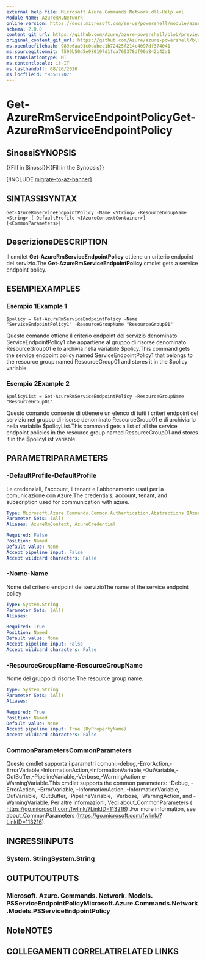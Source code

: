 ```yaml
---
external help file: Microsoft.Azure.Commands.Network.dll-Help.xml
Module Name: AzureRM.Network
online version: https://docs.microsoft.com/en-us/powershell/module/azurerm.network/get-azurermserviceendpointpolicy
schema: 2.0.0
content_git_url: https://github.com/Azure/azure-powershell/blob/preview/src/ResourceManager/Network/Commands.Network/help/Get-AzureRmServiceEndpointPolicy.md
original_content_git_url: https://github.com/Azure/azure-powershell/blob/preview/src/ResourceManager/Network/Commands.Network/help/Get-AzureRmServiceEndpointPolicy.md
ms.openlocfilehash: 989b6aa91c0dabec1b72425f214c4097df374041
ms.sourcegitcommit: f599b50d5e980197d1fca769378df90a842b42a1
ms.translationtype: MT
ms.contentlocale: it-IT
ms.lasthandoff: 08/20/2020
ms.locfileid: "93511707"
---
```

# <span data-ttu-id="5d9eb-101">Get-AzureRmServiceEndpointPolicy</span><span class="sxs-lookup"><span data-stu-id="5d9eb-101">Get-AzureRmServiceEndpointPolicy</span></span>

## <span data-ttu-id="5d9eb-102">Sinossi</span><span class="sxs-lookup"><span data-stu-id="5d9eb-102">SYNOPSIS</span></span>
<span data-ttu-id="5d9eb-103">{{Fill in Sinossi}}</span><span class="sxs-lookup"><span data-stu-id="5d9eb-103">{{Fill in the Synopsis}}</span></span>

[!INCLUDE [migrate-to-az-banner](../../includes/migrate-to-az-banner.md)]

## <span data-ttu-id="5d9eb-104">SINTASSI</span><span class="sxs-lookup"><span data-stu-id="5d9eb-104">SYNTAX</span></span>

```
Get-AzureRmServiceEndpointPolicy -Name <String> -ResourceGroupName <String> [-DefaultProfile <IAzureContextContainer>] [<CommonParameters>]
```

## <span data-ttu-id="5d9eb-105">Descrizione</span><span class="sxs-lookup"><span data-stu-id="5d9eb-105">DESCRIPTION</span></span>
<span data-ttu-id="5d9eb-106">Il cmdlet **Get-AzureRmServiceEndpointPolicy** ottiene un criterio endpoint del servizio.</span><span class="sxs-lookup"><span data-stu-id="5d9eb-106">The **Get-AzureRmServiceEndpointPolicy** cmdlet gets a service endpoint policy.</span></span>

## <span data-ttu-id="5d9eb-107">ESEMPI</span><span class="sxs-lookup"><span data-stu-id="5d9eb-107">EXAMPLES</span></span>

### <span data-ttu-id="5d9eb-108">Esempio 1</span><span class="sxs-lookup"><span data-stu-id="5d9eb-108">Example 1</span></span>
```
$policy = Get-AzureRmServiceEndpointPolicy -Name "ServiceEndpointPolicy1" -ResourceGroupName "ResourceGroup01"
```

<span data-ttu-id="5d9eb-109">Questo comando ottiene il criterio endpoint del servizio denominato ServiceEndpointPolicy1 che appartiene al gruppo di risorse denominato ResourceGroup01 e lo archivia nella variabile $policy.</span><span class="sxs-lookup"><span data-stu-id="5d9eb-109">This command gets the service endpoint policy named ServiceEndpointPolicy1 that belongs to the resource group named ResourceGroup01 and stores it in the $policy variable.</span></span>

### <span data-ttu-id="5d9eb-110">Esempio 2</span><span class="sxs-lookup"><span data-stu-id="5d9eb-110">Example 2</span></span>
```
$policyList = Get-AzureRmServiceEndpointPolicy -ResourceGroupName "ResourceGroup01"
```

<span data-ttu-id="5d9eb-111">Questo comando consente di ottenere un elenco di tutti i criteri endpoint del servizio nel gruppo di risorse denominato ResourceGroup01 e di archiviarlo nella variabile $policyList.</span><span class="sxs-lookup"><span data-stu-id="5d9eb-111">This command gets a list of all the service endpoint policies in the resource group named ResourceGroup01 and stores it in the $policyList variable.</span></span>

## <span data-ttu-id="5d9eb-112">PARAMETRI</span><span class="sxs-lookup"><span data-stu-id="5d9eb-112">PARAMETERS</span></span>

### <span data-ttu-id="5d9eb-113">-DefaultProfile</span><span class="sxs-lookup"><span data-stu-id="5d9eb-113">-DefaultProfile</span></span>
<span data-ttu-id="5d9eb-114">Le credenziali, l'account, il tenant e l'abbonamento usati per la comunicazione con Azure.</span><span class="sxs-lookup"><span data-stu-id="5d9eb-114">The credentials, account, tenant, and subscription used for communication with azure.</span></span>

```yaml
Type: Microsoft.Azure.Commands.Common.Authentication.Abstractions.IAzureContextContainer
Parameter Sets: (All)
Aliases: AzureRmContext, AzureCredential

Required: False
Position: Named
Default value: None
Accept pipeline input: False
Accept wildcard characters: False
```

### <span data-ttu-id="5d9eb-115">-Nome</span><span class="sxs-lookup"><span data-stu-id="5d9eb-115">-Name</span></span>
<span data-ttu-id="5d9eb-116">Nome del criterio endpoint del servizio</span><span class="sxs-lookup"><span data-stu-id="5d9eb-116">The name of the service endpoint policy</span></span>

```yaml
Type: System.String
Parameter Sets: (All)
Aliases:

Required: True
Position: Named
Default value: None
Accept pipeline input: False
Accept wildcard characters: False
```

### <span data-ttu-id="5d9eb-117">-ResourceGroupName</span><span class="sxs-lookup"><span data-stu-id="5d9eb-117">-ResourceGroupName</span></span>
<span data-ttu-id="5d9eb-118">Nome del gruppo di risorse.</span><span class="sxs-lookup"><span data-stu-id="5d9eb-118">The resource group name.</span></span>

```yaml
Type: System.String
Parameter Sets: (All)
Aliases:

Required: True
Position: Named
Default value: None
Accept pipeline input: True (ByPropertyName)
Accept wildcard characters: False
```

### <span data-ttu-id="5d9eb-119">CommonParameters</span><span class="sxs-lookup"><span data-stu-id="5d9eb-119">CommonParameters</span></span>
<span data-ttu-id="5d9eb-120">Questo cmdlet supporta i parametri comuni:-debug,-ErrorAction,-ErrorVariable,-InformationAction,-InformationVariable,-OutVariable,-OutBuffer,-PipelineVariable,-Verbose,-WarningAction e-WarningVariable.</span><span class="sxs-lookup"><span data-stu-id="5d9eb-120">This cmdlet supports the common parameters: -Debug, -ErrorAction, -ErrorVariable, -InformationAction, -InformationVariable, -OutVariable, -OutBuffer, -PipelineVariable, -Verbose, -WarningAction, and -WarningVariable.</span></span>
<span data-ttu-id="5d9eb-121">Per altre informazioni, Vedi about_CommonParameters ( https://go.microsoft.com/fwlink/?LinkID=113216) .</span><span class="sxs-lookup"><span data-stu-id="5d9eb-121">For more information, see about_CommonParameters (https://go.microsoft.com/fwlink/?LinkID=113216).</span></span>

## <span data-ttu-id="5d9eb-122">INGRESSI</span><span class="sxs-lookup"><span data-stu-id="5d9eb-122">INPUTS</span></span>

### <span data-ttu-id="5d9eb-123">System. String</span><span class="sxs-lookup"><span data-stu-id="5d9eb-123">System.String</span></span>


## <span data-ttu-id="5d9eb-124">OUTPUT</span><span class="sxs-lookup"><span data-stu-id="5d9eb-124">OUTPUTS</span></span>

### <span data-ttu-id="5d9eb-125">Microsoft. Azure. Commands. Network. Models. PSServiceEndpointPolicy</span><span class="sxs-lookup"><span data-stu-id="5d9eb-125">Microsoft.Azure.Commands.Network.Models.PSServiceEndpointPolicy</span></span>


## <span data-ttu-id="5d9eb-126">Note</span><span class="sxs-lookup"><span data-stu-id="5d9eb-126">NOTES</span></span>

## <span data-ttu-id="5d9eb-127">COLLEGAMENTI CORRELATI</span><span class="sxs-lookup"><span data-stu-id="5d9eb-127">RELATED LINKS</span></span>
